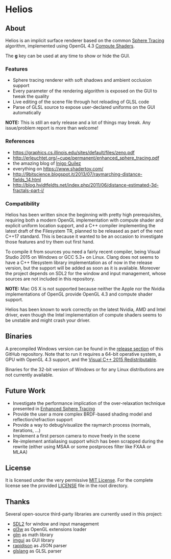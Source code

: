 # Helios

## About

Helios is an implicit surface renderer based on the common [Sphere Tracing](https://graphics.cs.illinois.edu/sites/default/files/zeno.pdf) algorithm, implemented using OpenGL 4.3 [Compute Shaders](https://www.opengl.org/wiki/Compute_Shader).

The **g** key can be used at any time to show or hide the GUI.

### Features

* Sphere tracing renderer with soft shadows and ambient occlusion support
* Every parameter of the rendering algorithm is exposed on the GUI to tweak the quality
* Live editing of the scene file through hot reloading of GLSL code
* Parse of GLSL source to expose user-declared uniforms on the GUI automatically

**NOTE:** This is still an early release and a lot of things may break. Any issue/problem report is more than welcome!

### References

* https://graphics.cs.illinois.edu/sites/default/files/zeno.pdf
* http://erleuchtet.org/~cupe/permanent/enhanced_sphere_tracing.pdf
* the amazing blog of [Inigo Quilez](http://www.iquilezles.org/)
* everything on https://www.shadertoy.com/
* http://9bitscience.blogspot.it/2013/07/raymarching-distance-fields_14.html
* http://blog.hvidtfeldts.net/index.php/2011/06/distance-estimated-3d-fractals-part-i/

### Compatibility

Helios has been written since the beginning with pretty high prerequisites, requiring both a modern OpenGL implementation with compute shader and explicit uniform location support, and a C++ compiler implementing the latest draft of the Filesystem TR, planned to be released as part of the next C++17 standard. This is because it wanted to be an occasion to investigate those features and try them out first hand.

To compile it from sources you need a fairly recent compiler, being Visual Studio 2015 on Windows or GCC 5.3+ on Linux. Clang does not seems to have a C++ filesystem library implementation as of now in the release version, but the support will be added as soon as it is available. Moreover the project depends on SDL2 for the window and input management, whose sources are not included in this repository.

**NOTE:** Mac OS X is not supported because neither the Apple nor the Nvidia implementations of OpenGL provide OpenGL 4.3 and compute shader support.

Helios has been known to work correctly on the latest Nvidia, AMD and Intel driver, even though the Intel implementation of compute shaders seems to be unstable and might crash your driver.

## Binaries

A precompiled Windows version can be found in the [release section](https://github.com/Corralx/helios/releases) of this GitHub repository. Note that to run it requires a 64-bit operative system, a GPU with OpenGL 4.3 support, and the [Visual C++ 2015 Redistributable](https://www.microsoft.com/en-us/download/details.aspx?id=48145).

Binaries for the 32-bit version of Windows or for any Linux distributions are not currently available.

## Future Work

* Investigate the performance implication of the over-relaxation technique presented in [Enhanced Sphere Tracing](http://erleuchtet.org/~cupe/permanent/enhanced_sphere_tracing.pdf)
* Provide the user a more complex BRDF-based shading model and reflection/refraction support
* Provide a way to debug/visualize the raymarch process (normals, iterations, ...)
* Implement a first person camera to move freely in the scene
* Re-implement antialiasing support which has been scrapped during the rewrite (either using MSAA or some postproces filter like FXAA or MLAA)

## License

It is licensed under the very permissive [MIT License](https://opensource.org/licenses/MIT).
For the complete license see the provided [LICENSE](https://github.com/Corralx/helios/blob/master/LICENSE.md) file in the root directory.

## Thanks

Several open-source third-party libraries are currently used in this project:
* [SDL2](https://www.libsdl.org/index.php) for window and input management
* [gl3w](https://github.com/skaslev/gl3w) as OpenGL extensions loader
* [glm](http://glm.g-truc.net/0.9.7/index.html) as math library
* [imgui](https://github.com/ocornut/imgui) as GUI library
* [rapidjson](http://rapidjson.org/) as JSON parser
* [glslang](https://github.com/KhronosGroup/glslang) as GLSL parser
